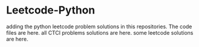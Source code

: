 # Leetcode-Python
adding the python leetcode problem solutions in this repositories. 
The code files are here.
all CTCI problems solutions are here.
some leetcode solutions are here.




















































































































































